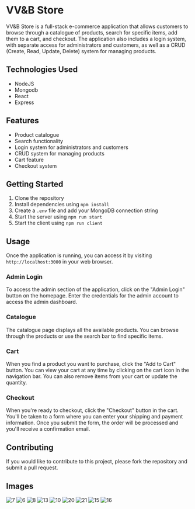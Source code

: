 # VV&B Store

VV&B Store is a full-stack e-commerce application that allows customers to browse through a catalogue of products, search for specific items, add them to a cart, and checkout. The application also includes a login system, with separate access for administrators and customers, as well as a CRUD (Create, Read, Update, Delete) system for managing products.

## Technologies Used

- NodeJS
- Mongodb
- React
- Express

## Features

- Product catalogue
- Search functionality
- Login system for administrators and customers
- CRUD system for managing products
- Cart feature
- Checkout system

## Getting Started

1. Clone the repository
2. Install dependencies using `npm install`
3. Create a `.env` file and add your MongoDB connection string
4. Start the server using `npm run start`
5. Start the client using `npm run client`

## Usage

Once the application is running, you can access it by visiting `http://localhost:3000` in your web browser.

### Admin Login

To access the admin section of the application, click on the "Admin Login" button on the homepage. Enter the credentials for the admin account to access the admin dashboard.

### Catalogue

The catalogue page displays all the available products. You can browse through the products or use the search bar to find specific items.

### Cart

When you find a product you want to purchase, click the "Add to Cart" button. You can view your cart at any time by clicking on the cart icon in the navigation bar. You can also remove items from your cart or update the quantity.

### Checkout

When you're ready to checkout, click the "Checkout" button in the cart. You'll be taken to a form where you can enter your shipping and payment information. Once you submit the form, the order will be processed and you'll receive a confirmation email.

## Contributing

If you would like to contribute to this project, please fork the repository and submit a pull request.

## Images

![7](https://user-images.githubusercontent.com/32074101/234585721-55a721b0-c2e3-4d57-8e90-f8c9d87032d0.jpg)
![6](https://user-images.githubusercontent.com/32074101/234585729-32790956-1fa5-444d-a328-fa8e1d5be436.jpg)
![8](https://user-images.githubusercontent.com/32074101/234585848-f8f5279e-61ea-460d-bbb9-32851fbca6d1.jpg)
![13](https://user-images.githubusercontent.com/32074101/234586046-bd78008c-bce4-49e6-b09a-824a2c56c5b4.jpg)
![10](https://user-images.githubusercontent.com/32074101/234585935-bc3f9771-bd04-4774-945c-ddb3bcee4fd3.jpg)
![20](https://user-images.githubusercontent.com/32074101/234586162-c025c4ea-b417-477e-85b6-407026dd3cde.jpg)
![21](https://user-images.githubusercontent.com/32074101/234586156-5c6dfab2-995b-476c-9069-c56896f8fc30.jpg)
![15](https://user-images.githubusercontent.com/32074101/234586074-554b7df7-931a-47a2-bb22-d7db35d7b747.jpg)
![16](https://user-images.githubusercontent.com/32074101/234586087-63b2e4f8-b1f1-4f92-a814-0317daf51eac.jpg)

